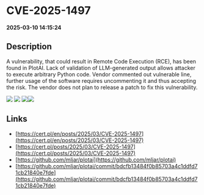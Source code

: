 # CVE-2025-1497

**2025-03-10 14:15:24**

## Description
A vulnerability, that could result in Remote Code Execution (RCE), has been found in PlotAI. Lack of validation of LLM-generated output allows attacker to execute arbitrary Python code.
Vendor commented out vulnerable line, further usage of the software requires uncommenting it and thus accepting the risk. The vendor does not plan to release a patch to fix this vulnerability.

![](https://img.shields.io/static/v1?label=Score&message=9.3&color=red)
![](https://img.shields.io/static/v1?label=Severity&message=CRITICAL&color=red)
![](https://img.shields.io/static/v1?label=CWE&message=RCE&color=green)![](https://img.shields.io/static/v1?label=CWE&message=RCE&color=green)

## Links
- [https://cert.pl/en/posts/2025/03/CVE-2025-1497](https://cert.pl/en/posts/2025/03/CVE-2025-1497)
- [https://cert.pl/posts/2025/03/CVE-2025-1497](https://cert.pl/posts/2025/03/CVE-2025-1497)
- [https://github.com/mljar/plotai](https://github.com/mljar/plotai)
- [https://github.com/mljar/plotai/commit/bdcfb13484f0b85703a4c1ddfd71cb21840e7fde](https://github.com/mljar/plotai/commit/bdcfb13484f0b85703a4c1ddfd71cb21840e7fde)
